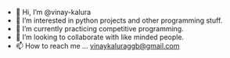 - 👋 Hi, I’m @vinay-kalura
- 👀 I’m interested in python projects and other programming stuff.
- 🌱 I’m currently practicing competitive programming.
- 💞️ I’m looking to collaborate with like minded people. 
- 📫 How to reach me ... vinaykaluraggb@gmail.com

<!---
CodeDecree/CodeDecree is a ✨ special ✨ repository because its `README.md` (this file) appears on your GitHub profile.
You can click the Preview link to take a look at your changes.
--->
